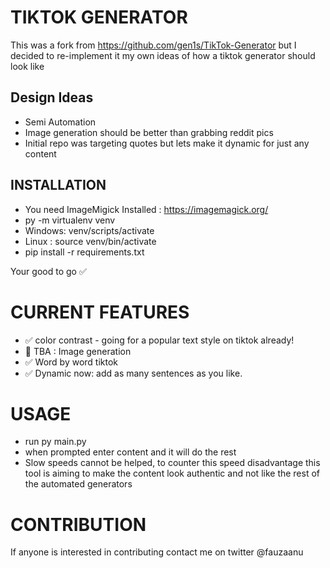 # TIKTOK GENERATOR

This was a fork from https://github.com/gen1s/TikTok-Generator but I decided to re-implement it my own ideas of how a tiktok generator should look like

## Design Ideas

- Semi Automation
- Image generation should be better than grabbing reddit pics
- Initial repo was targeting quotes but lets make it dynamic for just any content

## INSTALLATION

- You need ImageMigick Installed : https://imagemagick.org/
- py -m virtualenv venv
- Windows: venv/scripts/activate
- Linux : source venv/bin/activate
- pip install -r requirements.txt

Your good to go ✅

# CURRENT FEATURES

- ✅ color contrast - going for a popular text style on tiktok already!
- 🤔 TBA : Image generation
- ✅ Word by word tiktok
- ✅ Dynamic now: add as many sentences as you like.

# USAGE

- run py main.py
- when prompted enter content and it will do the rest
- Slow speeds cannot be helped,
  to counter this speed disadvantage this tool is aiming to make the content look authentic and not like the rest of the automated generators

# CONTRIBUTION

If anyone is interested in contributing contact me on twitter @fauzaanu
